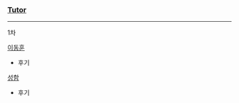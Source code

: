 ### [Tutor](https://github.com/sageHabitus)
----

1차

[이동훈](https://github.com/realizer12)
- 후기

[성함](git주소)
- 후기
